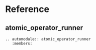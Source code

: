 # Reference

## atomic_operator_runner

```{eval-rst}
.. automodule:: atomic_operator_runner
   :members:
```
